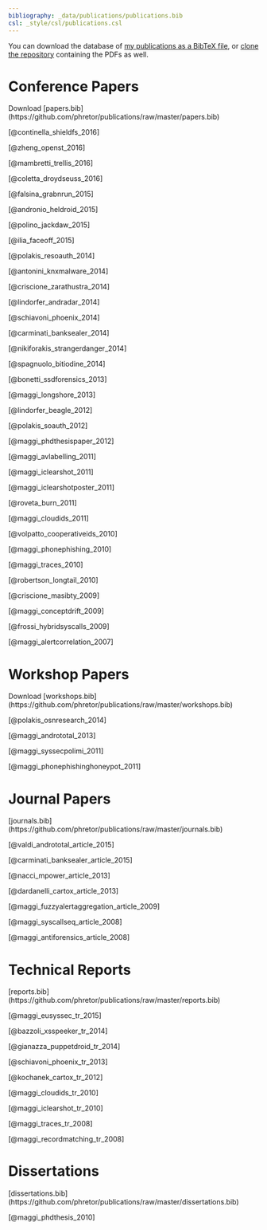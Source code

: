 ```yaml
---
bibliography: _data/publications/publications.bib
csl: _style/csl/publications.csl
---
```


You can download the database of [my publications as a BibTeX
file](https://github.com/phretor/publications/raw/master/publications.bib), or [clone the
repository](https://github.com/phretor/publications) containing the
PDFs as well.

# Conference Papers
<p class="text-right">
Download [papers.bib](https://github.com/phretor/publications/raw/master/papers.bib)
</p>

[@continella_shieldfs_2016]

[@zheng_openst_2016]

[@mambretti_trellis_2016]

[@coletta_droydseuss_2016]

[@falsina_grabnrun_2015]

[@andronio_heldroid_2015]

[@polino_jackdaw_2015]

[@ilia_faceoff_2015]

[@polakis_resoauth_2014]

[@antonini_knxmalware_2014]

[@criscione_zarathustra_2014]

[@lindorfer_andradar_2014]

[@schiavoni_phoenix_2014]

[@carminati_banksealer_2014]

[@nikiforakis_strangerdanger_2014]

[@spagnuolo_bitiodine_2014]

[@bonetti_ssdforensics_2013]

[@maggi_longshore_2013]

[@lindorfer_beagle_2012]

[@polakis_soauth_2012]

[@maggi_phdthesispaper_2012]

[@maggi_avlabelling_2011]

[@maggi_iclearshot_2011]

[@maggi_iclearshotposter_2011]

[@roveta_burn_2011]

[@maggi_cloudids_2011]

[@volpatto_cooperativeids_2010]

[@maggi_phonephishing_2010]

[@maggi_traces_2010]

[@robertson_longtail_2010]

[@criscione_masibty_2009]

[@maggi_conceptdrift_2009]

[@frossi_hybridsyscalls_2009]

[@maggi_alertcorrelation_2007]


# Workshop Papers
<p class="text-right">
Download [workshops.bib](https://github.com/phretor/publications/raw/master/workshops.bib)
</p>

[@polakis_osnresearch_2014]

[@maggi_andrototal_2013]

[@maggi_syssecpolimi_2011]

[@maggi_phonephishinghoneypot_2011]


# Journal Papers
<p class="text-right">
[journals.bib](https://github.com/phretor/publications/raw/master/journals.bib)
</p>
[@valdi_andrototal_article_2015]

[@carminati_banksealer_article_2015]

[@nacci_mpower_article_2013]

[@dardanelli_cartox_article_2013]

[@maggi_fuzzyalertaggregation_article_2009]

[@maggi_syscallseq_article_2008]

[@maggi_antiforensics_article_2008]


# Technical Reports
<p class="text-right">
[reports.bib](https://github.com/phretor/publications/raw/master/reports.bib)
</p>
[@maggi_eusyssec_tr_2015]

[@bazzoli_xsspeeker_tr_2014]

[@gianazza_puppetdroid_tr_2014]

[@schiavoni_phoenix_tr_2013]

[@kochanek_cartox_tr_2012]

[@maggi_cloudids_tr_2010]

[@maggi_iclearshot_tr_2010]

[@maggi_traces_tr_2008]

[@maggi_recordmatching_tr_2008]


# Dissertations
<p class="text-right">
[dissertations.bib](https://github.com/phretor/publications/raw/master/dissertations.bib)
</p>
[@maggi_phdthesis_2010]

